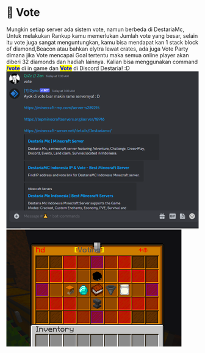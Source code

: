 # 📓 Vote

Mungkin setiap server ada sistem vote, namun berbeda di DestariaMc, Untuk melakukan Rankup kamu memerlukan Jumlah vote yang besar, selain itu vote juga sangat menguntungkan, kamu bisa mendapat kan 1 stack block of diamond,Beacon atau bahkan elytra lewat crates, ada juga Vote Party dimana jika Vote mencapai Goal tertentu maka semua online player akan diberi 32 diamonds dan hadiah lainnya. Kalian bisa menggunakan command <mark style="color:blue;">**/vote**</mark> di in game dan <mark style="color:blue;">**Vote**</mark> di Discord Destaria! :D\
![](<../../.gitbook/assets/Screenshot (338).png>)![](<../../.gitbook/assets/Screenshot (339).png>)
